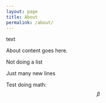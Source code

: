 ```yaml
---
layout: page
title: About
permalink: /about/
---
```



text

About content goes here.

Not doing a list

Just many new lines

Test doing math: $$\beta$$
